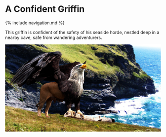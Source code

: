 # A Confident Griffin
{% include navigation.md %}

This griffin is confident of the safety of his seaside horde, nestled deep in a nearby cave, safe from wandering adventurers.

<img src="./Griffin%20image%203.jpg" alt="A Griffin">

